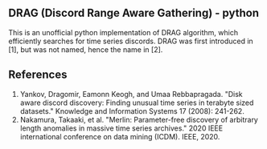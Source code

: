 ## DRAG (Discord Range Aware Gathering) - python
This is an unofficial python implementation of DRAG algorithm, which efficiently searches for time series discords. DRAG was first introduced in [1], but was not named, hence the name in [2].

## References
1. Yankov, Dragomir, Eamonn Keogh, and Umaa Rebbapragada. "Disk aware discord discovery: Finding unusual time series in terabyte sized datasets." Knowledge and Information Systems 17 (2008): 241-262.
2. Nakamura, Takaaki, et al. "Merlin: Parameter-free discovery of arbitrary length anomalies in massive time series archives." 2020 IEEE international conference on data mining (ICDM). IEEE, 2020.

